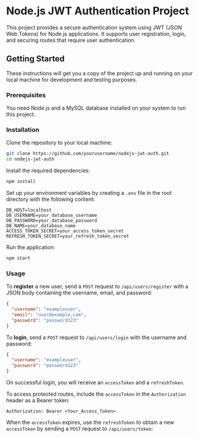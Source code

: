 
# Node.js JWT Authentication Project

This project provides a secure authentication system using JWT (JSON Web Tokens) for Node.js applications. It supports user registration, login, and securing routes that require user authentication.

## Getting Started

These instructions will get you a copy of the project up and running on your local machine for development and testing purposes.

### Prerequisites

You need Node.js and a MySQL database installed on your system to run this project.

### Installation

Clone the repository to your local machine:

```bash
git clone https://github.com/yourusername/nodejs-jwt-auth.git
cd nodejs-jwt-auth
```

Install the required dependencies:

```bash
npm install
```

Set up your environment variables by creating a `.env` file in the root directory with the following content:

```env
DB_HOST=localhost
DB_USERNAME=your_database_username
DB_PASSWORD=your_database_password
DB_NAME=your_database_name
ACCESS_TOKEN_SECRET=your_access_token_secret
REFRESH_TOKEN_SECRET=your_refresh_token_secret
```

Run the application:

```bash
npm start
```

### Usage

To **register** a new user, send a `POST` request to `/api/users/register` with a JSON body containing the username, email, and password:

```json
{
  "username": "exampleuser",
  "email": "user@example.com",
  "password": "password123"
}
```

To **login**, send a `POST` request to `/api/users/login` with the username and password:

```json
{
  "username": "exampleuser",
  "password": "password123"
}
```

On successful login, you will receive an `accessToken` and a `refreshToken`.

To access protected routes, include the `accessToken` in the `Authorization` header as a Bearer token:

```plaintext
Authorization: Bearer <Your_Access_Token>
```

When the `accessToken` expires, use the `refreshToken` to obtain a new `accessToken` by sending a `POST` request to `/api/users/token`:
